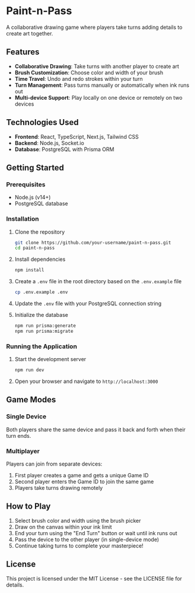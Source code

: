 # Paint-n-Pass

A collaborative drawing game where players take turns adding details to create art together.

## Features

- **Collaborative Drawing**: Take turns with another player to create art
- **Brush Customization**: Choose color and width of your brush
- **Time Travel**: Undo and redo strokes within your turn
- **Turn Management**: Pass turns manually or automatically when ink runs out
- **Multi-device Support**: Play locally on one device or remotely on two devices

## Technologies Used

- **Frontend**: React, TypeScript, Next.js, Tailwind CSS
- **Backend**: Node.js, Socket.io
- **Database**: PostgreSQL with Prisma ORM

## Getting Started

### Prerequisites

- Node.js (v14+)
- PostgreSQL database

### Installation

1. Clone the repository

   ```bash
   git clone https://github.com/your-username/paint-n-pass.git
   cd paint-n-pass
   ```

2. Install dependencies

   ```bash
   npm install
   ```

3. Create a `.env` file in the root directory based on the `.env.example` file

   ```bash
   cp .env.example .env
   ```

4. Update the `.env` file with your PostgreSQL connection string

5. Initialize the database
   ```bash
   npm run prisma:generate
   npm run prisma:migrate
   ```

### Running the Application

1. Start the development server

   ```bash
   npm run dev
   ```

2. Open your browser and navigate to `http://localhost:3000`

## Game Modes

### Single Device

Both players share the same device and pass it back and forth when their turn ends.

### Multiplayer

Players can join from separate devices:

1. First player creates a game and gets a unique Game ID
2. Second player enters the Game ID to join the same game
3. Players take turns drawing remotely

## How to Play

1. Select brush color and width using the brush picker
2. Draw on the canvas within your ink limit
3. End your turn using the "End Turn" button or wait until ink runs out
4. Pass the device to the other player (in single-device mode)
5. Continue taking turns to complete your masterpiece!

## License

This project is licensed under the MIT License - see the LICENSE file for details.
